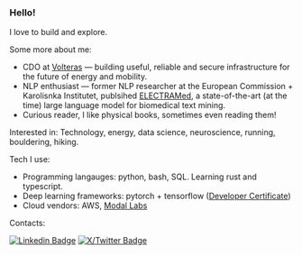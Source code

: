 ### Hello!

I love to build and explore.

Some more about me:
- CDO at [Volteras](https://volteras.com) — building useful, reliable and secure infrastructure for the future of energy and mobility.
- NLP enthusiast — former NLP researcher at the European Commission + Karolisnka Institutet, publsihed [ELECTRAMed](https://github.com/gmpoli/electramed), a state-of-the-art (at the time) large language model for biomedical text mining.
- Curious reader, I like physical books, sometimes even reading them!

Interested in:
Technology, energy, data science, neuroscience, running, bouldering, hiking.

Tech I use:
- Programming langauges: python, bash, SQL. Learning rust and typescript.
- Deep learning frameworks: pytorch + tensorflow ([Developer Certificate](https://www.credential.net/44299ff6-dc0d-4529-9b42-b9697bf34e1c))
- Cloud vendors: AWS, [Modal Labs](https://modal.com/)

Contacts:  

[![Linkedin Badge](https://img.shields.io/badge/-giacomomiolo-3366CC?style=flat-square&logo=Linkedin&logoColor=white&link=https://www.linkedin.com/in/giacomo-miolo-83a49ba4/)](https://www.linkedin.com/in/giacomo-miolo/) [![X/Twitter Badge](https://img.shields.io/twitter/url?url=https%3A%2F%2Ftwitter.com%2Fgiacomomiolo&label=%40giacomomiolo&link=https%3A%2F%2Ftwitter.com%2Fgiacomomiolo)](https://twitter.com/giacomomiolo)

